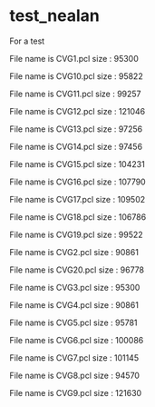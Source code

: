 # test_nealan
For a test

File name is CVG1.pcl size : 95300

File name is CVG10.pcl size : 95822

File name is CVG11.pcl size : 99257

File name is CVG12.pcl size : 121046

File name is CVG13.pcl size : 97256

File name is CVG14.pcl size : 97456

File name is CVG15.pcl size : 104231

File name is CVG16.pcl size : 107790

File name is CVG17.pcl size : 109502

File name is CVG18.pcl size : 106786

File name is CVG19.pcl size : 99522

File name is CVG2.pcl size : 90861

File name is CVG20.pcl size : 96778

File name is CVG3.pcl size : 95300

File name is CVG4.pcl size : 90861

File name is CVG5.pcl size : 95781

File name is CVG6.pcl size : 100086

File name is CVG7.pcl size : 101145

File name is CVG8.pcl size : 94570

File name is CVG9.pcl size : 121630
